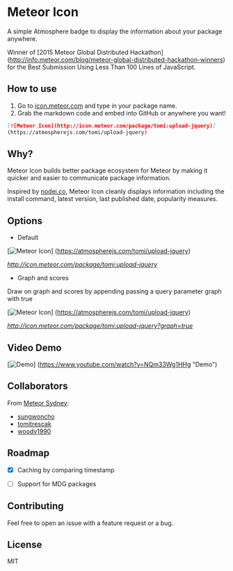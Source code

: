 # Meteor Icon

A simple Atmosphere badge to display the information about your package anywhere.

Winner of [2015 Meteor Global Distributed Hackathon]
(http://info.meteor.com/blog/meteor-global-distributed-hackathon-winners) for
the Best Submission Using Less Than 100 Lines of JavaScript.


## How to use

1. Go to [icon.meteor.com](http://icon.meteor.com/) and type in your package name.
2. Grab the markdown code and embed into GitHub or anywhere you want!

```md
[![Meteor Icon](http://icon.meteor.com/package/tomi:upload-jquery)]
(https://atmospherejs.com/tomi/upload-jquery)
```


## Why?

Meteor Icon builds better package ecosystem for Meteor by making it quicker
and easier to communicate package information.

Inspired by [nodei.co](https://nodei.co/), Meteor Icon cleanly displays
information including the install command, latest version, last published date,
popularity measures.


## Options

* Default

[![Meteor Icon](http://icon.meteor.com/package/tomi:upload-jquery)]
(https://atmospherejs.com/tomi/upload-jquery)

*http://icon.meteor.com/package/tomi:upload-jquery*

* Graph and scores

Draw on graph and scores by appending passing a query parameter graph with true

[![Meteor Icon](http://icon.meteor.com/package/tomi:upload-jquery?graph=true)]
(https://atmospherejs.com/tomi/upload-jquery)

*http://icon.meteor.com/package/tomi:upload-jquery?graph=true*


## Video Demo

[![Demo](http://img.youtube.com/vi/NQm33Wg1HHg/0.jpg)]
(https://www.youtube.com/watch?v=NQm33Wg1HHg "Demo")


## Collaborators

From [Meteor Sydney](http://www.meetup.com/Meteor-Sydney/):

* [sungwoncho](https://github.com/sungwoncho/)
* [tomitrescak](https://github.com/tomitrescak)
* [woody1990](https://github.com/woody1990)


## Roadmap

- [x] Caching by comparing timestamp
- [ ] Support for MDG packages


## Contributing

Feel free to open an issue with a feature request or a bug.


## License

MIT
